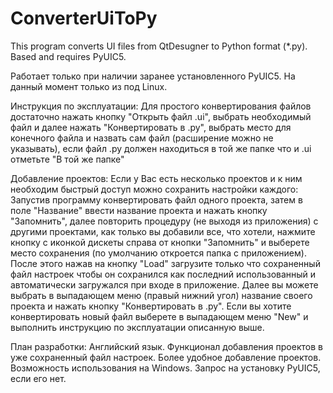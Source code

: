 # ConverterUiToPy
This program converts UI files from QtDesugner to Python format (*.py). Based and requires PyUIC5.

Работает только при наличии заранее установленного PyUIC5. На данный момент только из под Linux.

Инструкция по эксплуатации:
Для простого конвертирования файлов достаточно нажать кнопку "Открыть файл .ui", выбрать необходимый файл и далее нажать "Конвертировать в .py", выбрать место для конечного файла и назвать сам файл (расширение можно не указывать), если файл .py должен находиться в той же папке что и .ui отметьте "В той же папке"

Добавление проектов:
Если у Вас есть несколько проектов и к ним необходим быстрый доступ можно сохранить настройки каждого:
Запустив программу конвертировать файл одного проекта, затем в поле "Название" ввести название проекта и нажать кнопку "Запомнить",
далее повторить процедуру (не выходя из приложения) с другими проектами, как только вы добавили все, что хотели, нажмите кнопку с иконкой дискеты справа от кнопки "Запомнить" и выберете место сохранения (по умолчанию откроется папка с приложением). После этого нажав на кнопку "Load" загрузите только что сохраненный файл настроек чтобы он сохранился как последний использованный и автоматически загружался при входе в приложение. Далее вы можете выбрать в выпадающем меню (правый нижний угол) название своего проекта и нажать кнопку "Конвертировать в .py". Если вы хотите конвертировать новый файл выберете в выпадающем меню "New" и выполнить инструкцию по эксплуатации описанную выше.

План разработки:
Английский язык.
Функционал добавления проектов в уже сохраненный файл настроек.
Более удобное добавление проектов.
Возможность использования на Windows.
Запрос на установку PyUIC5, если его нет. 
